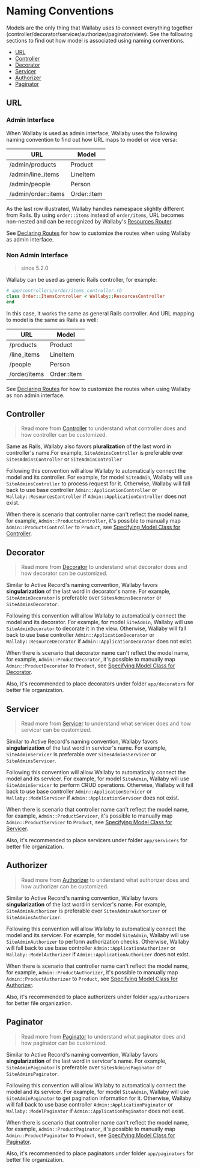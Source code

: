 # Naming Conventions

Models are the only thing that Wallaby uses to connect everything together (controller/decorator/servicer/authorizer/paginator/view). See the following sections to find out how model is associated using naming conventions.

- [URL](#url)
- [Controller](#controller)
- [Decorator](#decorator)
- [Servicer](#servicer)
- [Authorizer](#authorizer)
- [Paginator](#paginator)

## URL

### Admin Interface

When Wallaby is used as admin interface, Wallaby uses the following naming convention to find out how URL maps to model or vice versa:

| URL                 | Model       |
| ------------------- | ----------- |
| /admin/products     | Product     |
| /admin/line_items   | LineItem    |
| /admin/people       | Person      |
| /admin/order::items | Order::Item |

As the last row illustrated, Wallaby handles namespace slightly different from Rails. By using `order::items` instead of `order/items`, URL becomes non-nested and can be recognized by Wallaby's [Resources Router](https://www.rubydoc.info/gems/wallaby/Wallaby/ResourcesRouter).

See [Declaring Routes](route.md#for-admin-interface) for how to customize the routes when using Wallaby as admin interface.

### Non Admin Interface

> since 5.2.0

Wallaby can be used as generic Rails controller, for example:

```ruby
# app/controllers/order/items_controller.rb
class Order::ItemsController < Wallaby::ResourcesController
end
```

In this case, it works the same as general Rails controller. And URL mapping to model is the same as Rails as well:

| URL           | Model       |
| ------------- | ----------- |
| /products     | Product     |
| /line_items   | LineItem    |
| /people       | Person      |
| /order/items  | Order::Item |

See [Declaring Routes](route.md#for-non-admin-interface) for how to customize the routes when using Wallaby as non admin interface.

## Controller

> Read more from [Controller](controller.md) to understand what controller does and how controller can be customized.

Same as Rails, Wallaby also favors **pluralization** of the last word in controller's name.For example, `SiteAdminsController` is preferable over `SitesAdminsController` or `SiteAdminController`

Following this convention will allow Wallaby to automatically connect the model and its controller. For example, for model `SiteAdmin`, Wallaby will use `SiteAdminsController` to process request for it. Otherwise, Wallaby will fall back to use base controller `Admin::ApplicationController` or `Wallaby::ResourcesController` if `Admin::ApplicationController` does not exist.

When there is scenario that controller name can't reflect the model name, for example, `Admin::ProductsController`, it's possible to manually map `Admin::ProductsController` to `Product`, see [Specifying Model Class for Controller](controller.md#model_class).

## Decorator

> Read more from [Decorator](decorator.md) to understand what decorator does and how decorator can be customized.

Similar to Active Record's naming convention, Wallaby favors **singularization** of the last word in decorator's name. For example, `SiteAdminDecorator` is preferable over `SitesAdminsDecorator` or `SiteAdminsDecorator`.

Following this convention will allow Wallaby to automatically connect the model and its decorator. For example, for model `SiteAdmin`, Wallaby will use `SiteAdminDecorator` to decorate it in the view. Otherwise, Wallaby will fall back to use base controller `Admin::ApplicationDecorator` or `Wallaby::ResourceDecorator` if `Admin::ApplicationDecorator` does not exist.

When there is scenario that decorator name can't reflect the model name, for example, `Admin::ProductDecorator`, it's possible to manually map `Admin::ProductDecorator` to `Product`, see [Specifying Model Class for Decorator](decorator.md#model_class).

Also, it's recommended to place decorators under folder `app/decorators` for better file organization.

## Servicer

> Read more from [Servicer](servicer.md) to understand what servicer does and how servicer can be customized.

Similar to Active Record's naming convention, Wallaby favors **singularization** of the last word in servicer's name. For example, `SiteAdminServicer` is preferable over `SitesAdminsServicer` or `SiteAdminsServicer`.

Following this convention will allow Wallaby to automatically connect the model and its servicer. For example, for model `SiteAdmin`, Wallaby will use `SiteAdminServicer` to perform CRUD operations. Otherwise, Wallaby will fall back to use base controller `Admin::ApplicationServicer` or `Wallaby::ModelServicer` if `Admin::ApplicationServicer` does not exist.

When there is scenario that controller name can't reflect the model name, for example, `Admin::ProductServicer`, it's possible to manually map `Admin::ProductServicer` to `Product`, see [Specifying Model Class for Servicer](servicer.md#model_class).

Also, it's recommended to place servicers under folder `app/servicers` for better file organization.

## Authorizer

> Read more from [Authorizer](authorizer.md) to understand what authorizer does and how authorizer can be customized.

Similar to Active Record's naming convention, Wallaby favors **singularization** of the last word in servicer's name. For example, `SiteAdminAuthorizer` is preferable over `SitesAdminsAuthorizer` or `SiteAdminsAuthorizer`.

Following this convention will allow Wallaby to automatically connect the model and its servicer. For example, for model `SiteAdmin`, Wallaby will use `SiteAdminAuthorizer` to perform authorization checks. Otherwise, Wallaby will fall back to use base controller `Admin::ApplicationAuthorizer` or `Wallaby::ModelAuthorizer` if `Admin::ApplicationAuthorizer` does not exist.

When there is scenario that controller name can't reflect the model name, for example, `Admin::ProductAuthorizer`, it's possible to manually map `Admin::ProductAuthorizer` to `Product`, see [Specifying Model Class for Authorizer](authorizer.md#model_class).

Also, it's recommended to place authorizers under folder `app/authorizers` for better file organization.

## Paginator

> Read more from [Paginator](paginator.md) to understand what paginator does and how paginator can be customized.

Similar to Active Record's naming convention, Wallaby favors **singularization** of the last word in servicer's name. For example, `SiteAdminPaginator` is preferable over `SitesAdminsPaginator` or `SiteAdminsPaginator`.

Following this convention will allow Wallaby to automatically connect the model and its servicer. For example, for model `SiteAdmin`, Wallaby will use `SiteAdminPaginator` to get pagination information for it. Otherwise, Wallaby will fall back to use base controller `Admin::ApplicationPaginator` or `Wallaby::ModelPaginator` if `Admin::ApplicationPaginator` does not exist.

When there is scenario that controller name can't reflect the model name, for example, `Admin::ProductPaginator`, it's possible to manually map `Admin::ProductPaginator` to `Product`, see [Specifying Model Class for Paginator](paginator.md#model_class).

Also, it's recommended to place paginators under folder `app/paginators` for better file organization.
